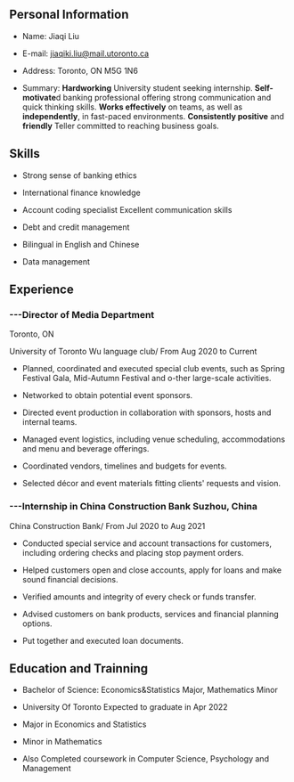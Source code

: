 
## Personal Information 

* Name: Jiaqi Liu         

* E-mail: jiaqiki.liu@mail.utoronto.ca

* Address: Toronto, ON M5G 1N6

* Summary: **Hardworking** University student seeking internship. **Self-motivate**d banking professional offering strong communication and quick thinking skills. **Works effectively** on teams, as well as **independently**, in fast-paced environments. **Consistently positive** and **friendly** Teller committed to reaching business goals.


## Skills

* Strong sense of banking ethics 
           
* International finance knowledge 

* Account coding specialist Excellent communication skills

* Debt and credit management 

* Bilingual in English and Chinese 

* Data management


## Experience

### ---Director of Media Department

Toronto, ON

University of Toronto Wu language club/ From Aug 2020 to Current

* Planned, coordinated and executed special club events, such as Spring Festival Gala, Mid-Autumn Festival and o-ther large-scale activities.

* Networked to obtain potential event sponsors.

* Directed event production in collaboration with sponsors, hosts and internal teams. 

* Managed event logistics, including venue scheduling, accommodations and menu and beverage offerings.

* Coordinated vendors, timelines and budgets for events.

* Selected décor and event materials fitting clients' requests and vision.


### ---Internship in China Construction Bank Suzhou, China

China Construction Bank/ From Jul 2020 to Aug 2021

* Conducted special service and account transactions for customers, including ordering checks and placing stop payment orders.

* Helped customers open and close accounts, apply for loans and make sound financial decisions.

* Verified amounts and integrity of every check or funds transfer.

* Advised customers on bank products, services and financial planning options. 

* Put together and executed loan documents.

## Education and Trainning

* Bachelor of Science: Economics&Statistics Major, Mathematics Minor 

* University Of Toronto Expected to graduate in Apr 2022

* Major in Economics and Statistics

* Minor in Mathematics

* Also Completed coursework in Computer Science, Psychology and Management

